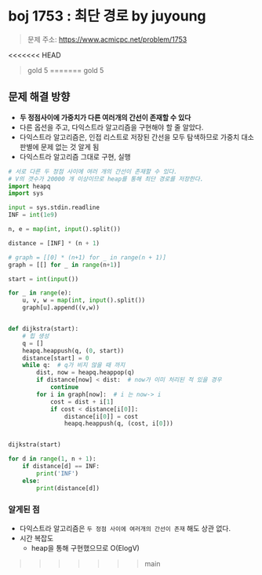# boj 1753 : 최단 경로 by juyoung
> 문제 주소: https://www.acmicpc.net/problem/1753
>
<<<<<<< HEAD
> gold 5
=======
> gold 5


## 문제 해결 방향

- __두 정점사이에 가중치가 다른 여러개의 간선이 존재할 수 있다__
- 다른 옵션을 주고, 다익스트라 알고리즘을 구현해야 할 줄 알았다.
- 다익스트라 알고리즘은, 인접 리스트로 저장된 간선을 모두 탐색하므로 가중치 대소 판별에 문제 없는 것 알게 됨
- 다익스트라 알고리즘 그대로 구현, 실행

```python
# 서로 다른 두 정점 사이에 여러 개의 간선이 존재할 수 있다.
# V의 갯수가 20000 개 이상이므로 heap를 통해 최단 경로를 저장한다.
import heapq
import sys

input = sys.stdin.readline
INF = int(1e9)

n, e = map(int, input().split())

distance = [INF] * (n + 1)

# graph = [[0] * (n+1) for _ in range(n + 1)]
graph = [[] for _ in range(n+1)]

start = int(input())

for _ in range(e):
    u, v, w = map(int, input().split())
    graph[u].append((v,w))


def dijkstra(start):
    # 힙 생성
    q = []
    heapq.heappush(q, (0, start))
    distance[start] = 0
    while q:  # q가 비지 않을 때 까지
        dist, now = heapq.heappop(q)
        if distance[now] < dist:  # now가 이미 처리된 적 있을 경우
            continue
        for i in graph[now]:  # i 는 now-> i
            cost = dist + i[1]
            if cost < distance[i[0]]:
                distance[i[0]] = cost
                heapq.heappush(q, (cost, i[0]))


dijkstra(start)

for d in range(1, n + 1):
    if distance[d] == INF:
        print('INF')
    else:
        print(distance[d])

```

### 알게된 점

- 다익스트라 알고리즘은 `두 정점 사이에 여러개의 간선이 존재` 해도 상관 없다.
- 시간 복잡도
    - heap을 통해 구현했으므로 O(ElogV)
>>>>>>> main
